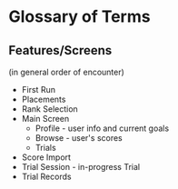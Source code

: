 # Glossary of Terms

## Features/Screens
(in general order of encounter)

- First Run
- Placements
- Rank Selection
- Main Screen
  - Profile - user info and current goals
  - Browse - user's scores
  - Trials
- Score Import
- Trial Session - in-progress Trial
- Trial Records